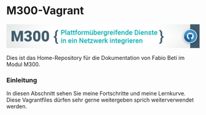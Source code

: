 # M300-Vagrant

![M300-Banner](https://github.com/firedotwater/M300-Services/blob/main/images/Banner_M300_GitHub-Repository.png)

Dies ist das Home-Repository für die Dokumentation von Fabio Beti im Modul M300.

### Einleitung

In diesen Abschnitt sehen Sie meine Fortschritte und meine Lernkurve. Diese Vagrantfiles dürfen sehr gerne weitergeben sprich weiterverwendet werden.
